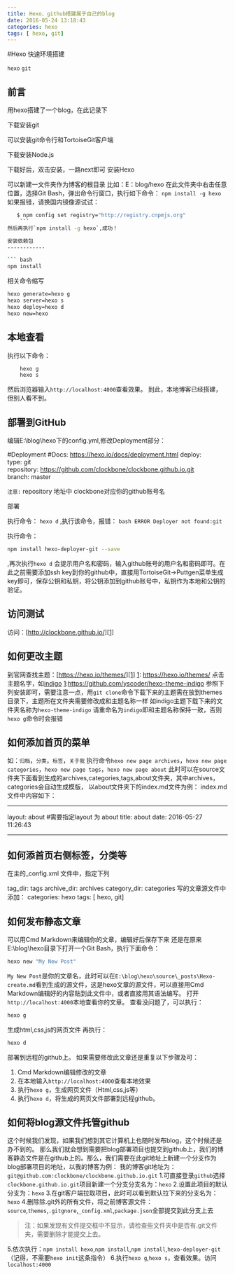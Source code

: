 ```yaml
---
title: Hexo、github搭建属于自己的blog
date: 2016-05-24 13:18:43
categories: hexo
tags: [ hexo, git]
---
```

#Hexo 快速环境搭建

`hexo` `git`

前言
------------

用hexo搭建了一个blog，在此记录下

下载安装git

可以安装git命令行和TortoiseGit客户端

下载安装Node.js

下载好后，双击安装，一路next即可
安装Hexo

可以新建一文件夹作为博客的根目录
比如：E：blog/hexo
在此文件夹中右击任意位置，选择Git Bash，弹出命令行窗口，执行如下命令：
`npm install -g hexo`
如果报错，请换国内镜像源试试：
``` bash
   $ npm config set registry="http://registry.cnpmjs.org"
	```
然后再执行`npm install -g hexo`,成功！

安装依赖包
------------

``` bash
npm install
```
相关命令缩写
``` bash
hexo generate=hexo g
hexo server=hexo s
hexo deploy=hexo d
hexo new=hexo 
```

本地查看
------------


执行以下命令：
``` bash
    hexo g
    hexo s
```
然后浏览器输入`http://localhost:4000`查看效果。
到此，本地博客已经搭建，但别人看不到。

部署到GitHub
------------


编辑E:\blog\hexo下的config.yml,修改Deployment部分：

#Deployment
#Docs: https://hexo.io/docs/deployment.html 
deploy:   
type: git   
repository: https://github.com/clockbone/clockbone.github.io.git  
branch: master

`注意:`
repository 地址中 clockbone对应你的github账号名

部署

执行命令：
    `hexo d` ,执行该命令，报错：
	``` bash
    ERROR Deployer not found:git
	```
	
执行命令：
``` bash
npm install hexo-deployer-git --save
```
,再次执行`hexo d`
会提示用户名和密码，输入github账号的用户名和密码即可。在此之前需要添加ssh key到你的github中，直接用TortoiseGit->Puttgen菜单生成key即可，保存公钥和私钥，将公钥添加到github账号中，私钥作为本地和公钥的验证。

访问测试
------------


访问：[http://clockbone.github.io/][1]


  [1]: http://clockbone.github.io/

 如何更改主题
 ------------

  到官网查找主题：[https://hexo.io/themes/][1]
  [1]: https://hexo.io/themes/
  点击主题名字，如[indigo][1]
  [1]:https://github.com/yscoder/hexo-theme-indigo
  参照下列安装即可，需要注意一点，用`git clone`命令下载下来的主题需在放到themes目录下，主题所在文件夹需要修改成和主题名称一样
  如indigo主题下载下来的文件夹名称为`hexo-theme-indigo` 请重命名为`indigo`即和主题名称保持一致，否则`hexo g`命令时会报错

 如何添加首页的菜单
 ------------

 如：`归档`，`分类`，`标签`，`关于我`
 执行命令`hexo new page archives`，`hexo new page categories`，`hexo new page tags`，`hexo new page about`
 此时可以在source文件夹下面看到生成的archives,categories,tags,about文件夹，其中archives，categories会自动生成模版，
 以about文件夹下的index.md文件为例：
 index.md文件中内容如下：

 ---
 layout: about  #需要指定layout 为 about
 title: about
 date: 2016-05-27 11:26:43

 ---

  如何添首页右侧标签，分类等
  ------------
 在主的_config.xml 文件中，指定下列

 tag_dir: tags
 archive_dir: archives
 category_dir: categories
 写的文章源文件中添加：
 categories: hexo
 tags: [ hexo, git]

  
 如何发布静态文章
 ------------


可以用Cmd Markdown来编辑你的文章，编辑好后保存下来
还是在原来E:\blog\hexo目录下打开一个Git Bash，执行下面命令：
```bash
hexo new "My New Post"
```
`My New Post`是你的文章名，此时可以在`E:\blog\hexo\source\_posts\Hexo-create.md`看到生成的源文件，这是hexo文章的源文件，可以直接用Cmd Markdown编辑好的内容贴到此文件中，或者直接用其语法编写。
打开`http://localhost:4000`本地查看你的文章。
查看没问题了，可以执行：
```bash
hexo g
```
生成html,css,js的网页文件
再执行：
```bash
hexo d
```
部署到远程的github上。
如果需要修改此文章还是重复以下步骤及可：

 1. Cmd Markdown编辑修改的文章
 2. 在本地输入`http://localhost:4000`查看本地效果
 3. 执行`hexo g`，生成网页文件（Html,css,js等）
 4. 执行`hexo d`，将生成的网页文件部署到远程github。


 如何将blog源文件托管github
 ------------
 这个时候我们发现，如果我们想到其它计算机上也随时发布blog，这个时候还是办不到的。
 那么我们就会想到需要把blog部署项目也提交到github上，我们的博客静态文件是在github上的。那么，我们需要在此git地址上新建一个分支作为blog部署项目的地址，以我的博客为例：
 我的博客git地址为：`git@github.com:clockbone/clockbone.github.io.git`
 1.可直接登录`github`选择`clockbone.github.io.git`项目新建一个分支分支名为：`hexo`
 2.设置此项目的默认分支为：`hexo`
 3.在git客户端拉取项目，此时可以看到默认拉下来的分支名为：`hexo`
 4.删除除.git外的所有文件，将之前博客源文件：`source`,`themes`,`.gitgnore`,`_config.xml`,`package.json`全部提交到此分支上去
   >注：如果发现有文件提交框中不显示，请检查些文件夹中是否有.git文件夹，需要删除才能提交上去。
   
 5.依次执行：`npm install hexo`,`npm install`,`npm install`,`hexo-deployer-git`（记得，不需要`hexo init`这条指令）
 6.执行`hexo g`,`hexo s`，查看效果。访问`localhost:4000`
